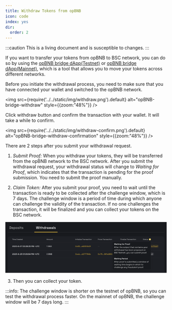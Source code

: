 ```yaml
---
title: Withdraw Tokens from opBNB
icon: code
index: yes
dir:
  order: 2
---
```


:::caution 
This is a living document and is susceptible to changes. 
:::

If you want to transfer your tokens from opBNB to BSC network, you can do so by using the [opBNB bridge dApp(Testnet)](https://opbnb-testnet-bridge.bnbchain.org/) or [opBNB bridge dApp(Mainnet)](https://opbnb-bridge.bnbchain.org), which is a tool that allows you to move your tokens across different networks.

Before you initiate the withdrawal process, you need to make sure that you have connected your wallet and switched to the opBNB network.

<img
  src={require('../../static/img/withdraw.png').default}
  alt="opBNB-bridge-withdraw"
  style={{zoom:"48%"}}
/>

Click withdraw button and confirm the transaction with your wallet. It will take a while to confirm.

<img
  src={require('../../static/img/withdraw-confirm.png').default}
  alt="opBNB-bridge-withdraw-confirmation"
  style={{zoom:"48%"}}
/>

There are 2 steps after you submit your withdrawal request. 

1. *Submit Proof:* When you withdraw your tokens, they will be transferred from the opBNB network to the BSC network. After you submit the withdrawal request, your withdrawal status will change to *Waiting for Proof*, which indicates that the transaction is pending for the proof submission. You need to submit the proof manually.

2. *Claim Token:* After you submit your proof, you need to wait until the transaction is ready to be collected after the challenge window, which is 7 days. The challenge window is a period of time during which anyone can challenge the validity of the transaction. If no one challenges the transaction, it will be finalized and you can collect your tokens on the BSC network.

![withdraw-status](../../static/img/withdraw-status.png)

3. Then you can collect your token. 

:::info:
The challenge window is shorter on the testnet of opBNB, so you can test the withdrawal process faster. On the mainnet of opBNB, the challenge window will be 7 days long.
:::

<!-- ## What is the withdrawal confirmation time?

The withdrawal confirmation time is XXX . -->